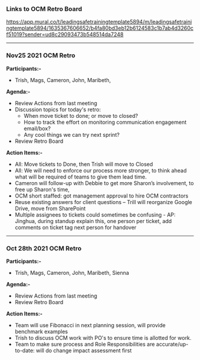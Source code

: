 ### Links to OCM Retro Board
https://app.mural.co/t/leadingsafetrainingtemplate5894/m/leadingsafetrainingtemplate5894/1635367606652/b4fa80bd3eb12b6124583c1b7ab4d3260cf51019?sender=ud8c29093473b548514da7248

---
### **Nov25 2021 OCM Retro** 

**Participants:-**
- Trish,  Mags, Cameron, John, Maribeth,

**Agenda:-**
- Review Actions from last meeting
- Discussion topics for today's retro:
  - When move ticket to done; or move to closed?
  - How to track the effort on monitoring communication engagement email/box?
  - Any cool things we can try next sprint?
- Review Retro Board 

**Action Items:-** 
- All: Move tickets to Done, then Trish will move to Closed
- All: We will need to enforce our process more stronger, to think ahead what will be required of teams to give them lead time.
- Cameron will follow-up with Debbie to get more Sharon’s involvement, to free up Sharon's time, 
- OCM short staffed: got management approval to hire OCM contractors
- Reuse existing answers for client questions – Trill will reorganize Google Drive, move from SharePoint
- Multiple assignees to tickets could sometimes be confusing - AP: Jinghua, during standup explain this, one person per ticket, add comments on ticket tag next person for handover

---
### **Oct 28th 2021 OCM Retro** 

**Participants:-**
- Trish,  Mags, Cameron, John, Maribeth, Sienna

**Agenda:-**
- Review Actions from last meeting
- Review Retro Board 

**Action Items:-** 
- Team will use Fibonacci in next planning session, will provide benchmark examples
- Trish to discuss OCM work with PO's to ensure time is allotted for work. 
- Team to make sure process and Role Responsibilities are accurate/up-to-date: will do change impact assessment first
